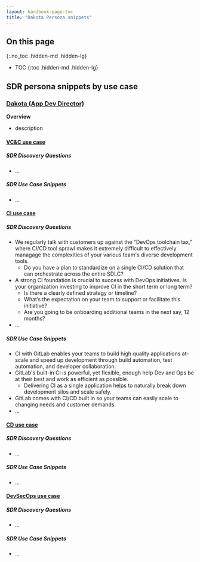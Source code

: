 ```yaml
---
layout: handbook-page-toc
title: "Dakota Persona snippets"
---
```


## On this page
{:.no_toc .hidden-md .hidden-lg}

- TOC
{:toc .hidden-md .hidden-lg}

## SDR persona snippets by use case

### [Dakota (App Dev Director)](https://about.gitlab.com/handbook/marketing/brand-and-product-marketing/product-and-solution-marketing/roles-personas/buyer-persona/#dakota---the-application-development-director)

**Overview**
- description

#### [VC&C use case](https://about.gitlab.com/handbook/marketing/brand-and-product-marketing/product-and-solution-marketing/usecase-gtm/version-control-collaboration/#personas)

##### SDR Discovery Questions

- ...

##### SDR Use Case Snippets

- ...

#### [CI use case](https://about.gitlab.com/handbook/marketing/brand-and-product-marketing/product-and-solution-marketing/usecase-gtm/ci/#personas)

##### SDR Discovery Questions

- We regularly talk with customers up against the "DevOps toolchain tax," where CI/CD tool sprawl makes it extremely difficult to effectively managage the complexities of your various team's diverse development tools. 
   - Do you have a plan to standardize on a single CI/CD solution that can orchestrate across the entire SDLC? 
- A strong CI foundation is crucial to success with DevOps initiatives. Is your organization investing to improve CI in the short term or long term? 
   - Is there a clearly defined strategy or timeline?
   - What’s the expectation on your team to support or facilitate this initiative?
   - Are you going to be onboarding additional teams in the next say, 12 months?
- ...




##### SDR Use Case Snippets

- CI with GitLab enables your teams to build high quality applications at-scale and speed up development through build automation, test automation, and developer collaboration.
- GitLab's built-in CI is powerful, yet flexible, enough help Dev and Ops be at their best and work as efficient as possible. 
   - Delivering CI as a single application helps to naturally break down development silos and scale safely.
- GitLab comes with CI/CD built in so your teams can easily scale to changing needs and customer demands.
- ...

#### [CD use case](https://about.gitlab.com/handbook/marketing/brand-and-product-marketing/product-and-solution-marketing/usecase-gtm/cd/#personas)

##### SDR Discovery Questions

- ...

##### SDR Use Case Snippets

- ...

#### [DevSecOps use case](https://about.gitlab.com/handbook/marketing/brand-and-product-marketing/product-and-solution-marketing/usecase-gtm/devsecops/#personas)

##### SDR Discovery Questions

- ...

##### SDR Use Case Snippets

- ...
